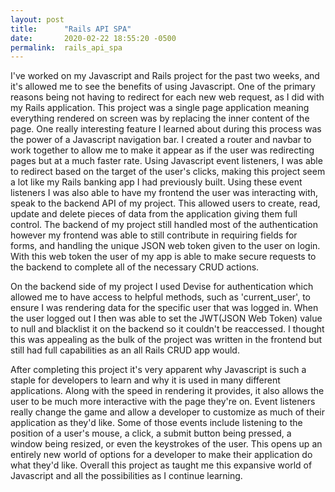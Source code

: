 ```yaml
---
layout: post
title:      "Rails API SPA"
date:       2020-02-22 18:55:20 -0500
permalink:  rails_api_spa
---
```



I've worked on my Javascript and Rails project for the past two weeks, and it's allowed me to see the benefits of using Javascript. One of the primary reasons being not having to redirect for each new web request, as I did with my Rails application. This project was a single page application meaning everything rendered on screen was by replacing the inner content of the page. One really interesting feature I learned about during this process was the power of a Javascript navigation bar. I created a router and navbar to work together to allow me to make it appear as if the user was redirecting pages but at a much faster rate. Using Javascript event listeners, I was able to redirect based on the target of the user's clicks, making this project seem a lot like my Rails banking app I had previously built. Using these event listeners I was also able to have my frontend the user was interacting with, speak to the backend API of my project. This allowed users to create, read, update and delete pieces of data from the application giving them full control. The backend of my project still handled most of the authentication however my frontend was able to still contribute in requiring fields for forms, and handling the unique JSON web token given to the user on login. With this web token the user of my app is able to make secure requests to the backend to complete all of the necessary CRUD actions. 


On the backend side of my project I used Devise for authentication which allowed me to have access to helpful methods, such as 'current_user', to ensure I was rendering data for the specific user that was logged in. When the user logged out I then was able to set the JWT(JSON Web Token) value to null and blacklist it on the backend so it couldn't be reaccessed. I thought this was appealing as the bulk of the project was written in the frontend but still had full capabilities as an all Rails CRUD app would. 

After completing this project it's very apparent why Javascript is such a staple for developers to learn and why it is used in many different applications. Along with the speed in rendering it provides, it also allows the user to be much more interactive with the page they're on. Event listeners really change the game and allow a developer to customize as much of their application as they'd like. Some of those events include listening to the position of a user's mouse, a click, a submit button being pressed, a window being resized, or even the keystrokes of the user. This opens up an entirely new world of options for a developer to make their application do what they'd like. Overall this project as taught me this expansive world of Javascript and all the possibilities as I continue learning. 


